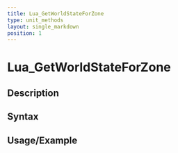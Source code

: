 ```yaml
---
title: Lua_GetWorldStateForZone
type: unit_methods
layout: single_markdown
position: 1
---
```


# Lua_GetWorldStateForZone

## Description

## Syntax

## Usage/Example


